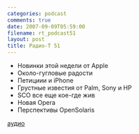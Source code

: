 ```yaml
---
categories: podcast
comments: true
date: 2007-09-09T05:59:00
filename: rt_podcast51
layout: post
title: Радио-T 51
---
```


- Новинки этой недели от Apple
- Около-гугловые радости
- Петициии и iPhonе
- Грустные известия от Palm, Sony и HP
- SCO все еще кое-где жив
- Новая Opera
- Перспективы OpenSolaris

[аудио](http://cdn.radio-t.com/rt_podcast51.mp3)
<audio src="http://cdn.radio-t.com/rt_podcast51.mp3" preload="none"></audio>

